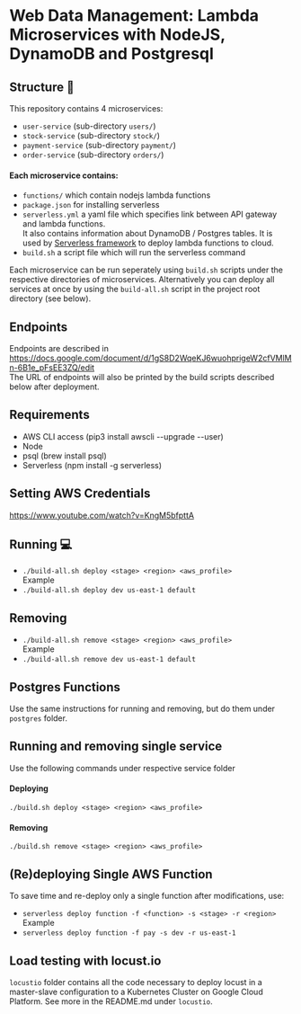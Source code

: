 # Web Data Management: Lambda Microservices with NodeJS, DynamoDB and Postgresql
## Structure :open_file_folder:
This repository contains 4 microservices:
* `user-service` (sub-directory `users/`)
* `stock-service` (sub-directory `stock/`)
* `payment-service` (sub-directory `payment/`)
* `order-service` (sub-directory `orders/`)  
#### Each microservice contains:  
* `functions/` which contain nodejs lambda functions
* `package.json` for installing serverless
* `serverless.yml` a yaml file which specifies link between API gateway and lambda functions.  
It also contains information about DynamoDB / Postgres tables. It is used by [Serverless framework](https://serverless.com/)
to deploy lambda functions to cloud.
* `build.sh` a script file which will run the serverless command  

Each microservice can be run seperately using `build.sh` scripts under the respective directories of microservices.
Alternatively you can deploy all services at once by using the `build-all.sh` script in the 
project root directory (see below).
## Endpoints 
Endpoints are described in  
https://docs.google.com/document/d/1gS8D2WqeKJ6wuohprigeW2cfVMlMn-6B1e_pFsEE3ZQ/edit  
The URL of endpoints will also be printed by the build scripts described below after deployment.
## Requirements
* AWS CLI access (pip3 install awscli --upgrade --user)
* Node
* psql (brew install psql)
* Serverless (npm install -g serverless)
## Setting AWS Credentials  
https://www.youtube.com/watch?v=KngM5bfpttA 
## Running :computer:
* `./build-all.sh deploy <stage> <region> <aws_profile>`  
Example  
* `./build-all.sh deploy dev us-east-1 default`
## Removing 
* `./build-all.sh remove <stage> <region> <aws_profile>`  
Example  
* `./build-all.sh remove dev us-east-1 default`
## Postgres Functions  
Use the same instructions for running and removing, but do them under `postgres` folder.

## Running and removing single service
Use the following commands under respective service folder  
#### Deploying  
`./build.sh deploy <stage> <region> <aws_profile>`
#### Removing
`./build.sh remove <stage> <region> <aws_profile>`

## (Re)deploying Single AWS Function  
To save time and re-deploy only a single function after modifications, use:  
* `serverless deploy function -f <function> -s <stage> -r <region>`
Example
* `serverless deploy function -f pay -s dev -r us-east-1`
  
## Load testing with locust.io  
`locustio` folder contains all the code necessary to deploy locust
in a master-slave configuration to a Kubernetes Cluster on 
Google Cloud Platform. See more in the README.md under `locustio`. 
